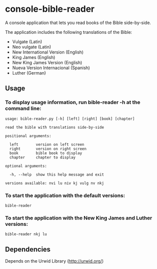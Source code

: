 # console-bible-reader

A console application that lets you read books of the Bible side-by-side.

The application includes the following translations of the Bible:

 * Vulgate (Latin)
 * Neo vulgate (Latin)
 * New International Version (English)
 * King James (English)
 * New King James Version (English)
 * Nueva Version Internacional (Spanish)
 * Luther (German)

## Usage

### To display usage information, run bible-reader -h at the command line:
```
usage: bible-reader.py [-h] [left] [right] [book] [chapter]

read the bible with translations side-by-side

positional arguments:

  left        version on left screen
  right       version on right screen
  book        bible book to display
  chapter     chapter to display

optional arguments:

  -h, --help  show this help message and exit

versions available: nvi lu niv kj vulg nv nkj
```
### To start the application with the default versions:
```
bible-reader
```

### To start the application with the New King James and Luther versions:

```
bible-reader nkj lu
```


## Dependencies

Depends on the Urwid Library (http://urwid.org/)

